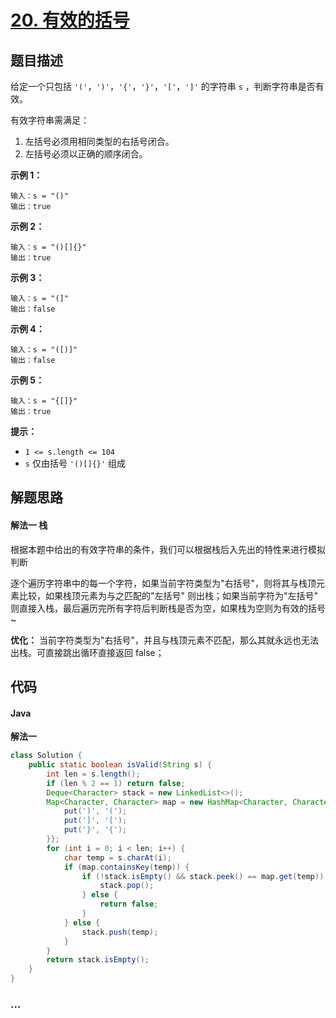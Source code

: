 # [20. 有效的括号](https://leetcode-cn.com/problems/valid-parentheses/)

## 题目描述	


给定一个只包括 `'('`，`')'`，`'{'`，`'}'`，`'['`，`']'` 的字符串 `s` ，判断字符串是否有效。

有效字符串需满足：

1. 左括号必须用相同类型的右括号闭合。
2. 左括号必须以正确的顺序闭合。

**示例 1：**

```
输入：s = "()"
输出：true
```

**示例 2：**

```
输入：s = "()[]{}"
输出：true
```

**示例 3：**

```
输入：s = "(]"
输出：false
```

**示例 4：**

```
输入：s = "([)]"
输出：false
```

**示例 5：**

```
输入：s = "{[]}"
输出：true
```

**提示：**

- `1 <= s.length <= 104`
- `s` 仅由括号 `'()[]{}'` 组成

## 解题思路

#### 解法一  栈

根据本题中给出的有效字符串的条件，我们可以根据栈后入先出的特性来进行模拟判断

逐个遍历字符串中的每一个字符，如果当前字符类型为"右括号"，则将其与栈顶元素比较，如果栈顶元素为与之匹配的"左括号" 则出栈；如果当前字符为"左括号" 则直接入栈，最后遍历完所有字符后判断栈是否为空，如果栈为空则为有效的括号~

**优化：** 当前字符类型为"右括号"，并且与栈顶元素不匹配，那么其就永远也无法出栈。可直接跳出循环直接返回 false；

## 代码

<!-- tabs:start -->

#### Java

**解法一**

```java
class Solution {
    public static boolean isValid(String s) {
        int len = s.length();
        if (len % 2 == 1) return false;
        Deque<Character> stack = new LinkedList<>();
        Map<Character, Character> map = new HashMap<Character, Character>() {{
            put(')', '(');
            put(']', '[');
            put('}', '{');
        }};
        for (int i = 0; i < len; i++) {
            char temp = s.charAt(i);
            if (map.containsKey(temp)) {
                if (!stack.isEmpty() && stack.peek() == map.get(temp)) {
                    stack.pop();
                } else {
                    return false;
                }
            } else {
                stack.push(temp);
            }
        }
        return stack.isEmpty();
    }
}
```

### **...**

```

```

<!-- tabs:end -->